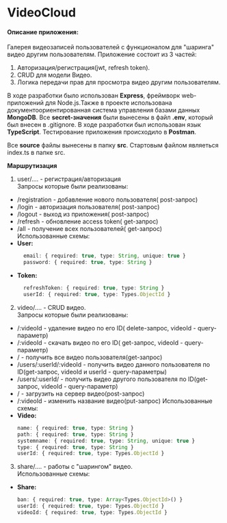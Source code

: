 # VideoCloud

#### Описание приложения:
Галерея видеозаписей пользователей с функционалом для "шаринга" видео другим пользователям.
Приложение состоит из 3 частей:
1. Авторизация/регистрация(jwt, refresh token).
2. CRUD для модели Видео.
3. Логика передачи прав для просмотра видео другим пользователям.

В ходе разработки было использован **Express**, фреймворк web-приложений для Node.js.Также в проекте использована документоориентированная система управления базами данных **MongoDB**. Все **secret-значения** были вынесены в файл **.env**, который был внесен в .gitignore. В ходе разработки был использован язык **TypeScript**. Тестирование приложения происходило в **Postman**.

Все **source** файлы вынесены в папку **src**.
Стартовым файлом являеться index.ts в папке src.

**Маршрутизация**
1. user/.... - регистрация/авторизация\
  Запросы которые были реализованы:
  + /registration - добавление нового пользователя( post-запрос)
  + /login - авторизация пользователя( post-запрос)
  + /logout - выход из приложения( post-запрос)
  + /refresh - обновление access token( get-запрос)
  + /all - получение всех пользователей( get-запрос)\
  Использованные схемы:
 + **User:**
      ```ts
        email: { required: true, type: String, unique: true }
        password: { required: true, type: String }
      ```
 + **Token:**
    ```ts
      refreshToken: { required: true, type: String }
      userId: { required: true, type: Types.ObjectId }
    ```
2. video/.... - CRUD видео.\
  Запросы которые были реализованы:
  + /:videoId - удаление видео по его ID( delete-запрос, videoId - query-параметр) 
  + /:videoId - скачать видео по его ID( get-запрос, videoId - query-параметр)
  + / - получить все видео пользователя(get-запрос)
  + /users/:userId/:videoId - получить видео данного пользователя по ID(get-запрос, videoId и userId - query-параметры)
  + /users/:userId/ - получить видео другого пользователя по ID(get-запрос, videoId - query-параметр)
  + / - загрузить на сервер видео(post-запрос)
  + /:videoId - изменить название видео(put-запрос)
  Использованные схемы:
 + **Video:**
      ```ts
      name: { required: true, type: String }
      path: { required: true, type: String }
      systemname: { required: true, type: String, unique: true }
      type: { required: true, type: String }
      userId: { required: true, type: Types.ObjectId }
      ```
3. share/.... - работы с "шарингом" видео.\
   Использованные схемы:
 + **Share:**
      ```ts
      ban: { required: true, type: Array<Types.ObjectId>() }
      userId: { required: true, type: Types.ObjectId }
      videoId: { required: true, type: Types.ObjectId }
      ```


